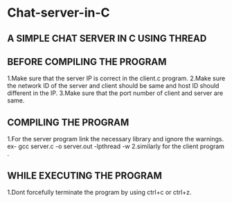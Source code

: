 # Chat-server-in-C
A SIMPLE CHAT SERVER IN C USING THREAD
------------------------------------------
                                               
                                               
                                               
                                               
BEFORE COMPILING THE PROGRAM
------------------------------
1.Make sure that the server IP is correct in the client.c program.
2.Make sure the network ID of the server and client should be same and host ID should different in the IP.
3.Make sure that the port number of client and server are same.

COMPILING THE PROGRAM
------------------------------
1.For the server program link the necessary library and ignore the warnings.
    ex- gcc server.c -o server.out -lpthread -w
2.similarly for the client program .

WHILE EXECUTING THE PROGRAM
------------------------------
1.Dont forcefully terminate the program by using ctrl+c or ctrl+z. 
